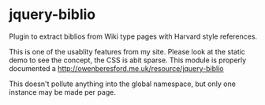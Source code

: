 # jquery-biblio
Plugin to extract biblios from Wiki type pages with Harvard style references.


This is one of the usablity features from my site.   Please look at the static demo to see the concept, the CSS is abit sparse.
This module is properly documented a http://owenberesford.me.uk/resource/jquery-biblio

This doesn't pollute anything into the global namespace, but only one instance may be made per page. 
